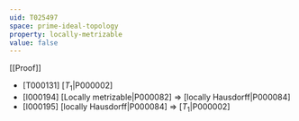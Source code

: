 ```yaml
---
uid: T025497
space: prime-ideal-topology
property: locally-metrizable
value: false
---
```

[[Proof]]

* [T000131] [$T_1$|P000002]
* [I000194] [Locally metrizable|P000082] => [locally Hausdorff|P000084]
* [I000195] [locally Hausdorff|P000084] => [$T_1$|P000002]

